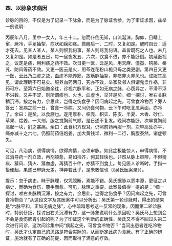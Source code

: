 ### 四、以脉象求病因

诊脉的目的，不仅是为了记录一下脉象，而是为了脉证合参，为了审证求因，兹举一例说明:

丙辰年八月，里中一女人，年三十二。忽而仆倒无知，口流涎沫，胸仰，目睛上窜，厥冷，手足抽掣，症状如痫如痉。救醒后一、二时，又复如是。醒时自云：适才死去，见某人某人，某人则恨我何事，某人则骂我何语。盖皆既死之人也。未几又复如是。如是者五日，每一昼夜发五、六次，饮食不进，亦不能卧倒。初延医视之，议定是痰，用利痰之药不效。次日更一医，云是风，用天麻、僵蚕、钩藤、秦艽、防风等药不效。又更一医云是火，用芩连花粉山栀贝母之类更剧。第四日又更一医，云此乃血虚之故，血虚不能养筋，故筋脉抽掣，非痰非火非风也。成服其高见，谓此理确不可易矣。服养血药两日，究亦不效，举家及邻人俱谓鬼祟作祸，非药可疗。至第六日始邀余往，诊视六脉平和，正如无病之脉，心窃异之，不滑不浮不洪数，又并不涩，则所谓痰也、火也、血虚也，举非是矣。细一探讨，唯右关脉稍沉滞，按之有力，余思此，岂得之伤食乎？因问病起之先，可曾食冷物否？旁人答云：发病之前一日，曾食一冷粽。又问仍食何物，云下午时吃北瓜索面，亦冷了。余曰：是矣，以食厥也。遂用厚朴、枳壳、枳实、陈皮、半夏、木香、砂仁、草果、煨姜，一大剂，服之觉胸前气顺，是日遂不复发。晚间亦能卧，次早觉胸前高起一块，扪之甚痛。余曰：此食积方现耳。仍照前药再服一剂，次早高处亦平，痛亦减十之六七。仍照前药倍炮姜，加大黄钱半、微利一二行，胸腹泰然，诸症顿失。

可见，凡治病，须得病情，欲得病情，必须审脉。如此症极能惊人，审得病情，不过消导药一剂立效，再剂顿愈，易如拾芥，何其轻快也。非然从脉上审辨，不但猜痰、猜风、猜火、猜血虚，再猜百十件，亦猜不到食上。每见医人诊断时，手指一搭便起，果遂已审脉无差，神异若此乎，是未敢信也（《吴氏医案录》）。

提示：忽于病史，昧于脉理，仅凭臆断，焉能不错。吴氏据脉以悉本源，更征之以病史，而确为食伤，覆手而愈。可见，脉理之重要。此案最值得一提的是：“细一探讨，唯右关脉稍沉滞，按之有力，余思此，岂得之伤食乎？因问病起之先，可曾食冷物否？”从这段文字及其医案中可以分析出：吴氏第一轮诊脉时，得出的结果是“六脉平和，正如无病之脉”，心中暗暗思考这一反常的现象。因而第二轮诊脉时，特别仔细，探讨出右关沉滞有力，这一脉象说明什么原因呢？吴氏马上想到会不会是食伤脾胃引起的呢？为了印证这个判断的正确性，吴氏又不得不回过头第二次进行问诊，这次问诊集中问“病起之先，可曾食冷物否？”当问出患者连吃冷物时，吴氏才认定自己的思路是符合实际的，从而断定此病为食厥。有了正确的辨证，施治就有了正确的前提，因而取得了满意的疗效。
